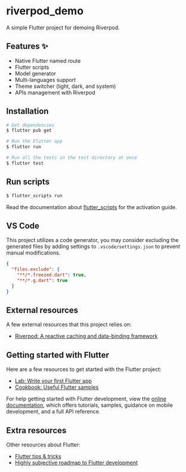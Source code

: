 # riverpod_demo

A simple Flutter project for demoing Riverpod.

## Features ✨

- Native Flutter named route
- Flutter scripts
- Model generator
- Multi-languages support
- Theme switcher (light, dark, and system)
- APIs management with Riverpod

## Installation

```bash
# Get dependencies
$ flutter pub get

# Run the Flutter app
$ flutter run

# Run all the tests in the test directory at once
$ flutter test
```

## Run scripts

```bash
$ flutter_scripts run
```

Read the documentation about [flutter_scripts](https://pub.dev/packages/flutter_scripts) for the activation guide.

## VS Code

This project utilizes a code generator, you may consider excluding the generated files by adding settings to `.vscode/settings.json` to prevent manual modifications.

```json
{
  "files.exclude": {
    "**/*.freezed.dart": true,
    "**/*.g.dart": true
  }
}
```

## External resources

A few external resources that this project relies on:

- [Riverpod: A reactive caching and data-binding framework](https://riverpod.dev/)

## Getting started with Flutter

Here are a few resources to get started with the Flutter project:

- [Lab: Write your first Flutter app](https://docs.flutter.dev/get-started/codelab)
- [Cookbook: Useful Flutter samples](https://docs.flutter.dev/cookbook)

For help getting started with Flutter development, view the
[online documentation](https://docs.flutter.dev/), which offers tutorials,
samples, guidance on mobile development, and a full API reference.

## Extra resources

Other resources about Flutter:

- [Flutter tips & tricks](https://github.com/vandadnp/flutter-tips-and-tricks)
- [Highly subjective roadmap to Flutter development](https://github.com/olexale/flutter_roadmap)
